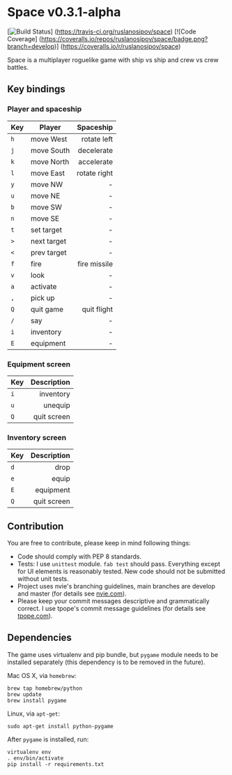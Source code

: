# Space v0.3.1-alpha

[![Build Status](https://travis-ci.org/ruslanosipov/space.png?branch=develop)]
(https://travis-ci.org/ruslanosipov/space)
[![Code Coverage]
(https://coveralls.io/repos/ruslanosipov/space/badge.png?branch=develop)]
(https://coveralls.io/r/ruslanosipov/space)

Space is a multiplayer roguelike game with ship vs ship and crew vs crew
battles.

## Key bindings

### Player and spaceship

| Key     | Player      | Spaceship    |
| :------ | ----------- | -----------: |
| `h`     | move West   | rotate left  |
| `j`     | move South  | decelerate   |
| `k`     | move North  | accelerate   |
| `l`     | move East   | rotate right |
| `y`     | move NW     | -            |
| `u`     | move NE     | -            |
| `b`     | move SW     | -            |
| `n`     | move SE     | -            |
| `t`     | set target  | -            |
| `>`     | next target | -            |
| `<`     | prev target | -            |
| `f`     | fire        | fire missile |
| `v`     | look        | -            |
| `a`     | activate    | -            |
| `,`     | pick up     | -            |
| `Q`     | quit game   | quit flight  |
| `/`     | say         | -            |
| `i`     | inventory   | -            |
| `E`     | equipment   | -            |

### Equipment screen

| Key     | Description |
| :------ | ----------: |
| `i`     | inventory   |
| `u`     | unequip     |
| `Q`     | quit screen |

### Inventory screen

| Key     | Description |
| :------ | ----------: |
| `d`     | drop        |
| `e`     | equip       |
| `E`     | equipment   |
| `Q`     | quit screen |

## Contribution

You are free to contribute, please keep in mind following things:
* Code should comply with PEP 8 standards.
* Tests: I use `unittest` module. `fab test` should pass. Everything
except for UI elements is reasonably tested. New code should not be
submitted without unit tests.
* Project uses nvie's branching guidelines, main branches are develop and
master (for details see
[nvie.com](http://nvie.com/posts/a-successful-git-branching-model)).
* Please keep your commit messages descriptive and grammatically correct. I
use tpope's commit message guidelines (for details see
[tpope.com](http://www.tpope.net/node/106)).

## Dependencies

The game uses virtualenv and pip bundle, but `pygame` module needs to be
installed separately (this dependency is to be removed in the future).

Mac OS X, via `homebrew`:

    brew tap homebrew/python
    brew update
    brew install pygame

Linux, via `apt-get`:

    sudo apt-get install python-pygame

After `pygame` is installed, run:

    virtualenv env
    . env/bin/activate
    pip install -r requirements.txt
